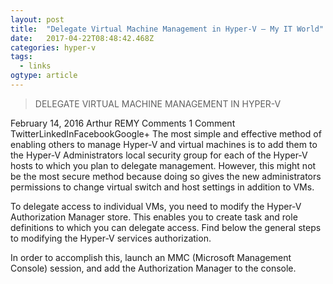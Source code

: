 ```yaml
---
layout: post 
title:  "Delegate Virtual Machine Management in Hyper-V – My IT World" 
date:   2017-04-22T08:48:42.468Z 
categories: hyper-v
tags:
  - links
ogtype: article 
---
```


> DELEGATE VIRTUAL MACHINE MANAGEMENT IN HYPER-V

 February 14, 2016  Arthur REMY Comments  1 Comment
TwitterLinkedInFacebookGoogle+
The most simple and effective method of enabling others to manage Hyper-V and virtual machines is to add them to the Hyper-V Administrators local security group for each of the Hyper-V hosts to which you plan to delegate management. However, this might not be the most secure method because doing so gives the new administrators permissions to change virtual switch and host settings in addition to VMs.

To delegate access to individual VMs, you need to modify the Hyper-V Authorization Manager store. This enables you to create task and role definitions to which you can delegate access. Find below the general steps to modifying the Hyper-V services authorization.

In order to accomplish this, launch an MMC (Microsoft Management Console) session, and add the Authorization Manager to the console.
